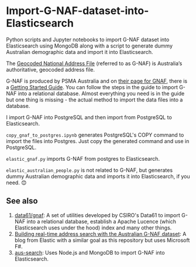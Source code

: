 # Import-G-NAF-dataset-into-Elasticsearch
Python scripts and Jupyter notebooks to import G-NAF dataset into Elasticsearch using MongoDB along with a script to generate dummy Australian demographic data and import it into Elasticsearch.

The [Geocoded National Address File](https://data.gov.au/dataset/ds-dga-19432f89-dc3a-4ef3-b943-5326ef1dbecc/) (referred to as G-NAF) is Australia’s authoritative, geocoded address file.

G-NAF is produced by PSMA Australia and on [their page for GNAF](https://psma.com.au/product/gnaf/), there is a [Getting Started Guide](https://psma.com.au/wp-content/uploads/2019/06/G-NAF-Getting-Started-Guide-New.pdf). You can follow the steps in the guide to import G-NAF into a relational database. Almost everything you need is in the guide but one thing is missing - the actual method to import the data files into a database.

I import G-NAF into PostgreSQL and then import from PostgreSQL to Elasticsearch.

`copy_gnaf_to_postgres.ipynb` generates PostgreSQL's COPY command to import the files into Postgres. Just copy the generated command and use in PostgreSQL.

`elastic_gnaf.py` imports G-NAF from postgres to Elasticsearch.

`elastic_australian_people.py` is not related to G-NAF, but generates dummy Australian demographic data and imports it into Elasticsearch, if you need. :blush:

## See also
1. [data61/gnaf](https://github.com/data61/gnaf): A set of utilities developed by CSIRO's Data61 to import G-NAF into a relational database, establish a Apache Lucence (which Elasticsearch uses under the hood) index and many other things.
1. [Building real-time address search with the Australian G-NAF dataset](https://www.elastic.co/blog/realtime-address-search-with-australian-gnaf): A blog from Elastic with a similar goal as this repository but uses Microsoft F#.
1. [aus-search](https://github.com/matthaywardwebdesign/aus-search): Uses Node.js and MongoDB to import G-NAF into Elasticsearch.
